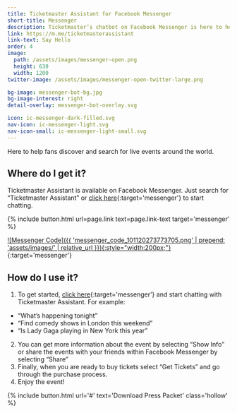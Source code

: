 ```yaml
---
title: Ticketmaster Assistant for Facebook Messenger
short-title: Messenger
description: Ticketmaster’s chatbot on Facebook Messenger is here to help you discover and search for live events around the world.
link: https://m.me/ticketmasterassistant
link-text: Say Hello
order: 4
image:
  path: /assets/images/messenger-open.png
  height: 630
  width: 1200
twitter-image: /assets/images/messenger-open-twitter-large.png

bg-image: messenger-bot-bg.jpg
bg-image-interest: right
detail-overlay: messenger-bot-overlay.svg

icon: ic-messenger-dark-filled.svg
nav-icon: ic-messenger-light.svg
nav-icon-small: ic-messenger-light-small.svg
---
```


Here to help fans discover and search for live events around the world.

## Where do I get it?

<div class="media-object stack-for-small" markdown="1">
<div class="media-object-section" markdown="1">

Ticketmaster Assistant is available on Facebook Messenger. Just search for “Ticketmaster Assistant” or [click here](https://m.me/ticketmasterassistant){:target='messenger'} to start chatting.
  
{% include button.html url=page.link text=page.link-text target='messenger' %}

</div>
<div class="media-object-section" markdown="1">

[![Messenger Code]({{ 'messenger_code_101120273773705.png' | prepend: 'assets/images/' | relative_url }}){:style="width:200px;"}](https://m.me/ticketmasterassistant){:target='messenger'}

</div>
</div>

## How do I use it?

1. To get started, [click here](https://m.me/ticketmasterassistant){:target='messenger'} and start chatting with Ticketmaster Assistant. For example:
  - “What’s happening tonight”
  - “Find comedy shows in London this weekend”
  - “Is Lady Gaga playing in New York this year”
2. You can get more information about the event by selecting “Show Info” or share the events with your friends within Facebook Messenger by selecting “Share”
3. Finally, when you are ready to buy tickets select “Get Tickets” and go through the purchase process.
4. Enjoy the event!

{% include button.html url='#' text='Download Press Packet' class='hollow' %}
